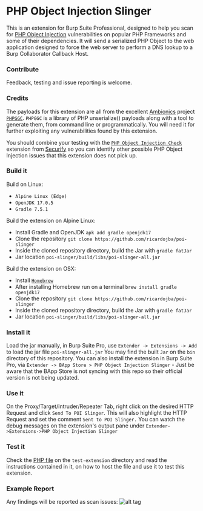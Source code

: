 # PHP Object Injection Slinger

This is an extension for Burp Suite Professional, designed to help you scan for [PHP Object Injection](https://www.owasp.org/index.php/PHP_Object_Injection) vulnerabilities on popular PHP Frameworks and some of their dependencies.
It will send a serialized PHP Object to the web application designed to force the web server to perform a DNS lookup to a Burp Collaborator Callback Host.


### Contribute
Feedback, testing and issue reporting is welcome.


### Credits
The payloads for this extension are all from the excellent [Ambionics](https://ambionics.io/blog) project [`PHPGGC`](https://github.com/ambionics/phpggc).
`PHPGGC` is a library of PHP unserialize() payloads along with a tool to generate them, from command line or programmatically.
You will need it for further exploiting any vulnerabilities found by this extension.

You should combine your testing with the [`PHP Object Injection Check`](https://github.com/securifybv/PHPUnserializeCheck) extension from [Securify](https://securify.nl) so you can identify other possible PHP Object Injection issues that this extension does not pick up.


### Build it

Build on Linux:
 * `Alpine Linux (Edge)`
 * `OpenJDK 17.0.5`
 * `Gradle 7.5.1`


Build the extension on Alpine Linux:
 * Install Gradle and OpenJDK `apk add gradle openjdk17` 
 * Clone the repository `git clone https://github.com/ricardojba/poi-slinger`
 * Inside the cloned repository directory, build the Jar with `gradle fatJar`
 * Jar location `poi-slinger/build/libs/poi-slinger-all.jar`


Build the extension on OSX:
 * Install [`Homebrew`](https://docs.brew.sh/Installation)
 * After installing Homebrew run on a terminal `brew install gradle openjdk17`
 * Clone the repository `git clone https://github.com/ricardojba/poi-slinger`
 * Inside the cloned repository directory, build the Jar with `gradle fatJar`
 * Jar location `poi-slinger/build/libs/poi-slinger-all.jar`


### Install it
Load the jar manually, in Burp Suite Pro, use `Extender -> Extensions -> Add` to load the jar file `poi-slinger-all.jar`
You may find the built `Jar` on the `bin` directory of this repository.
You can also install the extension in Burp Suite Pro, via `Extender -> BApp Store > PHP Object Injection Slinger` - Just be aware that the BApp Store is not syncing with this repo so their official version is not being updated.


### Use it
On the Proxy/Target/Intruder/Repeater Tab, right click on the desired HTTP Request and click `Send To POI Slinger`. This will also highlight the HTTP Request and set the comment `Sent to POI Slinger.`
You can watch the debug messages on the extension's output pane under `Extender->Extensions->PHP Object Injection Slinger`


### Test it
Check the [PHP file](https://github.com/ricardojba/poi-slinger/blob/master/test-extension/guzzle-poi-slinger-test.php) on the `test-extension` directory and read the instructions contained in it, on how to host the file and use it to test this extension.


### Example Report
Any findings will be reported as scan issues:
![alt tag](https://raw.githubusercontent.com/ricardojba/POI-Slinger/master/img/report-example.png)
